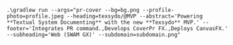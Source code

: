 `.\gradlew run --args="pr-cover --bg=bg.png --profile-photo=profile.jpeg --heading=texsydo/@MVP --abstract='Powering **Textual System Documenting** with the new **Texsydo** MVP.' --footer='Integrates PR command.,Develops CoverPr FX.,Deploys CanvasFX.' --subheading='Web (SWAM GX)' --subdomain=subdomain.png"`